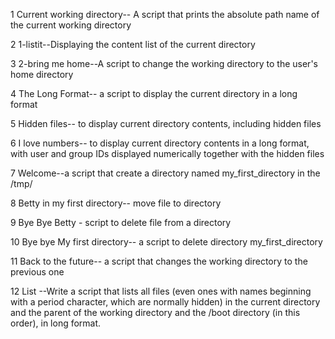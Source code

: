 1 Current working directory-- A script that prints the absolute path name of the current working directory

2 1-listit--Displaying the content list of the current directory

3 2-bring me home--A script to change the working directory to the user's home directory

4 The Long Format-- a script to display the current directory in a long format

5 Hidden files-- to display current directory contents, including hidden files

6 I love numbers-- to display current directory contents in a long format, with user and group IDs displayed numerically together with the hidden files

7 Welcome--a script that create a directory named my_first_directory in the /tmp/

8 Betty in my first directory-- move file to directory

9 Bye Bye Betty - script to delete file from a directory

10 Bye bye My first directory-- a script to delete directory my_first_directory

11 Back to the future-- a script that changes the working directory to the previous one

12 List --Write a script that lists all files (even ones with names beginning with a period character, which are normally hidden) in the current directory and the parent of the working directory and the /boot directory (in this order), in long format.
